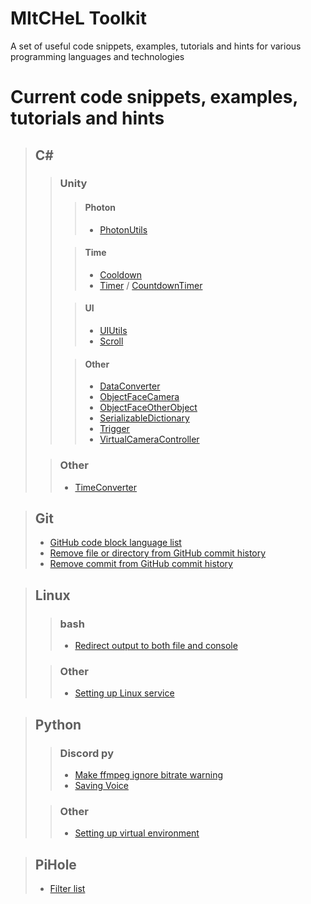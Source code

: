 # MItCHeL Toolkit
A set of useful code snippets, examples, tutorials and hints for various programming languages and technologies

# Current code snippets, examples, tutorials and hints
<!-- >## Universal-->

>## C#
>>### Unity
>>>#### Photon
>>>* [PhotonUtils](CS/Unity/Photon/PhotonUtils.cs)
>>
>>>#### Time
>>>* [Cooldown](CS/Unity/Time/Cooldown.cs)
>>>* [Timer](CS/Unity/Time/Timer.cs) / [CountdownTimer](CS/Unity/Time/CountdownTimer.cs)
>>
>>>#### UI
>>>* [UIUtils](CS/Unity/UI/UIUtils.cs)
>>>* [Scroll](CS/Unity/UI/Scroll.cs)
>>
>>>#### Other
>>>* [DataConverter](CS/Unity/DataConverter.cs)
>>>* [ObjectFaceCamera](CS/Unity/ObjectFaceCamera.cs)
>>>* [ObjectFaceOtherObject](CS/Unity/ObjectFaceOtherObject.cs)
>>>* [SerializableDictionary](CS/Unity/SerializableDictionary.cs)
>>>* [Trigger](CS/Unity/Trigger.cs)
>>>* [VirtualCameraController](CS/Unity/VirtualCameraController.cs)
>
>>### Other
>>* [TimeConverter](CS/TimeConverter.cs)

<!-- >## C++ -->

<!-- >## CSS -->

>## Git
>* [GitHub code block language list](Git/Code-Block-Languages.md)
>* [Remove file or directory from GitHub commit history](Git/Remove-file-or-dir-from-history.md)
>* [Remove commit from GitHub commit history](Git/Remove-commits-from-history.md)

<!-- >## JavaScript -->

>## Linux
>>### bash
>>* [Redirect output to both file and console](Linux/bash/Redirect-output-to-file-and-console.md)
>
>>### Other
>>* [Setting up Linux service](Linux/Setting-up-service.md)

<!-- >## PHP -->

>## Python
>>### Discord py
>>* [Make ffmpeg ignore bitrate warning](Python/Discord.py/Make-ffmpeg-ignore-bitrate-warning.md)
>>* [Saving Voice](Python/Discord.py/Save-voice.md)
>
>>### Other
>>* [Setting up virtual environment](Python/Setting-up-venv.md)

<!-- >## Rainmeter -->

>## PiHole
>* [Filter list](PiHole/Filter-list.txt)